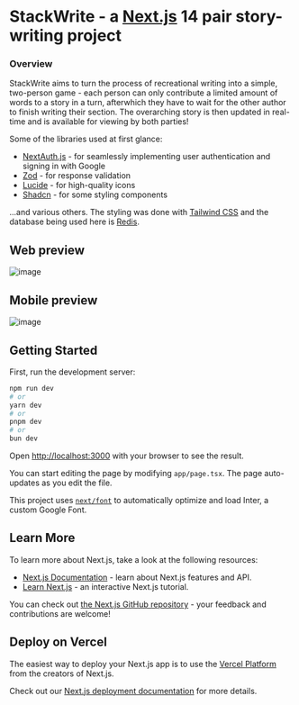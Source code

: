 # StackWrite - a [Next.js](https://nextjs.org/) 14 pair story-writing project
### Overview
StackWrite aims to turn the process of recreational writing into a simple, two-person game - each person can only contribute a limited amount of words to a story in a turn, afterwhich they have to wait for the other author to finish writing their section. The overarching story is then updated in real-time and is available for viewing by both parties!

Some of the libraries used at first glance:
* [NextAuth.js](https://next-auth.js.org/) - for seamlessly implementing user authentication and signing in with Google
* [Zod](https://zod.dev/) - for response validation
* [Lucide](https://lucide.dev/) - for high-quality icons
* [Shadcn](https://ui.shadcn.com/) - for some styling components
   
...and various others. The styling was done with [Tailwind CSS](https://tailwindcss.com/) and the database being used here is [Redis](https://redis.io/).

## Web preview
![image](https://github.com/user-attachments/assets/af7a8ac4-5d3f-4226-9af1-0eb129795ee9)

## Mobile preview
![image](https://github.com/user-attachments/assets/bf305dfe-7e23-493f-b798-34939c2cd40b)


## Getting Started

First, run the development server:

```bash
npm run dev
# or
yarn dev
# or
pnpm dev
# or
bun dev
```

Open [http://localhost:3000](http://localhost:3000) with your browser to see the result.

You can start editing the page by modifying `app/page.tsx`. The page auto-updates as you edit the file.

This project uses [`next/font`](https://nextjs.org/docs/basic-features/font-optimization) to automatically optimize and load Inter, a custom Google Font.

## Learn More

To learn more about Next.js, take a look at the following resources:

- [Next.js Documentation](https://nextjs.org/docs) - learn about Next.js features and API.
- [Learn Next.js](https://nextjs.org/learn) - an interactive Next.js tutorial.

You can check out [the Next.js GitHub repository](https://github.com/vercel/next.js/) - your feedback and contributions are welcome!

## Deploy on Vercel

The easiest way to deploy your Next.js app is to use the [Vercel Platform](https://vercel.com/new?utm_medium=default-template&filter=next.js&utm_source=create-next-app&utm_campaign=create-next-app-readme) from the creators of Next.js.

Check out our [Next.js deployment documentation](https://nextjs.org/docs/deployment) for more details.
